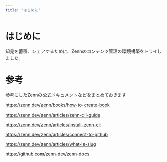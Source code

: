 ```yaml
---
title: "はじめに"
---
```


# はじめに

知見を蓄積、シェアするために、Zennのコンテンツ管理の環境構築をトライしました。

# 参考

参考にしたZennの公式ドキュメントなどをまとめておきます

https://zenn.dev/zenn/books/how-to-create-book

https://zenn.dev/zenn/articles/zenn-cli-guide

https://zenn.dev/zenn/articles/install-zenn-cli

https://zenn.dev/zenn/articles/connect-to-github

https://zenn.dev/zenn/articles/what-is-slug

https://github.com/zenn-dev/zenn-docs